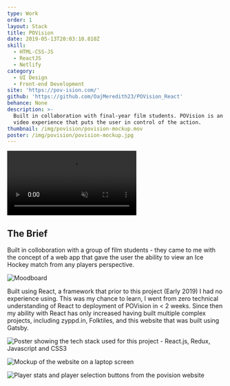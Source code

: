 ```yaml
---
type: Work
order: 1
layout: Stack
title: POVision
date: 2019-05-13T20:03:10.810Z
skill:
  - HTML-CSS-JS
  - ReactJS
  - Netlify
category:
  - UI Design
  - Front-end Development
site: 'https://pov-ision.com/'
github: 'https://github.com/OajMeredith23/POVision_React'
behance: None
description: >-
  Built in collaboration with final-year film students. POVision is an immersive
  video experience that puts the user in control of the action.
thumbnail: /img/povision/povision-mockup.mov
poster: /img/povision/povision-mockup.jpg
---
```

  <div class="work-image-video">
    <video autoplay loop muted playsinline src="/img/povision/loading-vid.mov"></video>
  </div> 

## The Brief

Built in colloboration with a group of film students - they came to me with the concept of a web app that gave the user the ability to view an Ice Hockey match from any players perspective. 

![Moodboard](/img/moodboard.jpg "Moodboard")

Built using React, a framework that prior to this project (Early 2019) I had no experience using. This was my chance to learn, I went from zero technical understanding of React to deployment of POVision in < 2 weeks. Since then my ability with React has only increased having built multiple complex projects, including zyppd.in, Folktiles, and this website that was built using Gatsby.

![Poster showing the tech stack used for this project - React.js, Redux, Javascript and CSS3](/img/research-stats.jpg "Poster showing the tech stack used for this project - React.js, Redux, Javascript and CSS3")

![Mockup of the website on a laptop screen](/img/laptop.jpg "Mockup of the website on a laptop screen")

![Player stats and player selection buttons from the povision website](/img/player-stats.jpg "Player stats and player selection buttons from the povision website")

